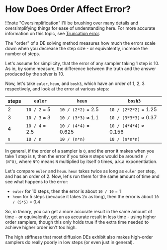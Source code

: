 # How Does Order Affect Error?

!!!note "Oversimplification"
    I'll be brushing over many details and oversimplifying things for ease of understanding here. For more accurate information on this topic, see [Truncation error](https://en.wikipedia.org/wiki/Truncation_error_(numerical_integration)).

The "order" of a DE solving method measures how much the errors scale down when you decrease the step size - or equivalently, increase the number of steps.

Let's assume for simplicity, that the error of any sampler taking 1 step is 10. As in, by some measure, the difference between the truth and the answer produced by the solver is 10.

Now, let's take `euler`, `heun`, and `bosh3`, which have an order of 1, 2, 3 respectively, and look at the error at various steps:

| steps | `euler` | `heun` | `bosh3`
| - | - | - | -
| 2 | `10 / 2` = 5 | `10 / (2*2)` = 2.5 | `10 / (2*2*2)` = 1.25
| 3 | `10 / 3` ≈ 3 | `10 / (3*3)` ≈ 1.1 | `10 / (3*3*3)` ≈ 0.37
| 4 | `10 / 4` = 2.5 | `10 / (4*4)` = 0.625 | `10 / (4*4*4)` ≈ 0.156
| `n` | `10 / n` | `10 / (n*n)` | `10 / (n*n*n)` 

In general, if the order of a sampler is `O`, and the error it makes when you take 1 step is `E`, then the error if you take `N` steps would be around `E / (N^O)`, where `N^O` means `N` multiplied by itself `O` times, a.k.a exponentiation.

Let's compare `euler` and `heun`. `heun` takes twice as long as `euler` per step, and has an order of 2. Now, let's run them for the same amount of time and see what happens to the error:
- `euler` for 10 steps, then the error is about `10 / 10` = 1
- `heun` for 5 steps (because it takes 2x as long), then the error is about `10 / (5*5)` = 0.4

So, *in theory*, you can get a more accurate result in the same amount of time - or equivalently, get an as accurate result in less time - using higher order samplers, though this only holds true if the extra time needed to achieve higher order isn't too high. 

The high stiffness that most diffusion DEs exhibit also makes high-order samplers do really poorly in low steps (or even just in general). 

